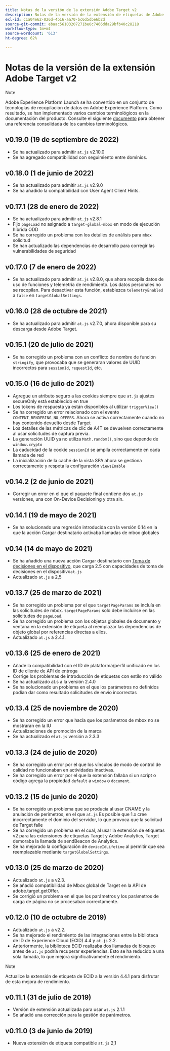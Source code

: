```yaml
---
title: Notas de la versión de la extensión Adobe Target v2
description: Notas de la versión de la extensión de etiquetas de Adobe Target v2 en Adobe Experience Platform.
exl-id: c1a04e62-026d-4b16-aa70-bc6d5dbe6b2d
source-git-commit: ebaac56103207271be0c7466dda29bfb40c28218
workflow-type: tm+mt
source-wordcount: '613'
ht-degree: 62%

---
```


# Notas de la versión de la extensión Adobe Target v2

>[!NOTE]
>
>Adobe Experience Platform Launch se ha convertido en un conjunto de tecnologías de recopilación de datos en Adobe Experience Platform. Como resultado, se han implementado varios cambios terminológicos en la documentación del producto. Consulte el siguiente [documento](../../../term-updates.md) para obtener una referencia consolidada de los cambios terminológicos.

## v0.19.0 (19 de septiembre de 2022)

- Se ha actualizado para admitir `at.js` v2.10.0
- Se ha agregado compatibilidad con seguimiento entre dominios.

## v0.18.0 (1 de junio de 2022)

- Se ha actualizado para admitir `at.js` v2.9.0
- Se ha añadido la compatibilidad con User Agent Client Hints.

## v0.17.1 (28 de enero de 2022)

- Se ha actualizado para admitir `at.js` v2.8.1
- Fijo `pageLoad` no asignado a `target-global-mbox` en modo de ejecución híbrida ODD
- Se ha corregido un problema con los detalles de análisis para `mbox` solicitud
- Se han actualizado las dependencias de desarrollo para corregir las vulnerabilidades de seguridad

## v0.17.0 (7 de enero de 2022)

- Se ha actualizado para admitir `at.js` v2.8.0, que ahora recopila datos de uso de funciones y telemetría de rendimiento.  Los datos personales no se recopilan. Para desactivar esta función, establezca `telemetryEnabled` a `false` en `targetGlobalSettings`.

## v0.16.0 (28 de octubre de 2021)

- Se ha actualizado para admitir `at.js` v2.7.0, ahora disponible para su descarga desde Adobe Target.

## v0.15.1 (20 de julio de 2021)

- Se ha corregido un problema con un conflicto de nombre de función `stringify`, que provocaba que se generaran valores de UUID incorrectos para `sessionId`, `requestId`, etc.

## v0.15.0 (16 de julio de 2021)

- Agregue un atributo seguro a las cookies siempre que `at.js` ajustes secureOnly está establecido en true
- Los tokens de respuesta ya están disponibles al utilizar `triggerView()`
- Se ha corregido un error relacionado con el evento `CONTENT_RENDERING_NO_OFFERS`. Ahora se activa correctamente cuando no hay contenido devuelto desde Target
- Los detalles de las métricas de clic de A4T se devuelven correctamente al usar solicitudes de captura previa.
- La generación UUID ya no utiliza `Math.random()`, sino que depende de `window.crypto`
- La caducidad de la cookie `sessionId` se amplía correctamente en cada llamada de red
- La inicialización de la caché de la vista SPA ahora se gestiona correctamente y respeta la configuración `viewsEnable`

## v0.14.2 (2 de junio de 2021)

- Corregir un error en el que el paquete final contiene dos `at.js` versiones, una con On-Device Decisioning y otra sin.

## v0.14.1 (19 de mayo de 2021)

- Se ha solucionado una regresión introducida con la versión 0.14 en la que la acción Cargar destinatario activaba llamadas de mbox globales

## v0.14 (14 de mayo de 2021)

- Se ha añadido una nueva acción Cargar destinatario con [Toma de decisiones en el dispositivo](./overview.md#load-target-with-on-device-decisioning), que carga 2.5 con capacidades de toma de decisiones en el dispositivo`at.js`
- Actualizado `at.js` a 2,5


## v0.13.7 (25 de marzo de 2021)

- Se ha corregido un problema por el que `targetPageParams` se incluía en las solicitudes de mbox. `targetPageParams` solo debe incluirse en las solicitudes de `pageLoad`.
- Se ha corregido un problema con los objetos globales de documento y ventana en la extensión de etiqueta al reemplazar las dependencias de objeto global por referencias directas a ellos.
- Actualizado `at.js` a 2.4.1.

## v0.13.6 (25 de enero de 2021)

- Añade la compatibilidad con el ID de plataforma/perfil unificado en los ID de cliente de API de entrega
- Corrige los problemas de introducción de etiquetas con estilo no válido
- Se ha actualizado at.s a la versión 2.4.0
- Se ha solucionado un problema en el que los parámetros no definidos podían dar como resultado solicitudes de envío incorrectas

## v0.13.4 (25 de noviembre de 2020)

- Se ha corregido un error que hacía que los parámetros de mbox no se mostraran en la IU
- Actualizaciones de promoción de la marca
- Se ha actualizado el `at.js` versión a 2.3.3

## v0.13.3 (24 de julio de 2020)

- Se ha corregido un error por el que los vínculos de modo de control de calidad no funcionaban en actividades inactivas.
- Se ha corregido un error por el que la extensión fallaba si un script o código agrega la propiedad `default` a `window` o `document`.

## v0.13.2 (15 de junio de 2020)

- Se ha corregido un problema que se producía al usar CNAME y la anulación de perímetros, en el que `at.js` Es posible que 1.x cree incorrectamente el dominio del servidor, lo que provoca que la solicitud de Target falle
- Se ha corregido un problema en el cual, al usar la extensión de etiquetas v2 para las extensiones de etiquetas Target y Adobe Analytics, Target demoraba la llamada de sendBeacon de Analytics.
- Se ha mejorado la configuración de `deviceIdLifetime` al permitir que sea reemplazable mediante `targetGlobalSettings`.

## v0.13.0 (25 de marzo de 2020)

- Actualizado `at.js` a v2.3.
- Se añadió compatibilidad de Mbox global de Target en la API de adobe.target.getOffer.
- Se corrigió un problema en el que los parámetros y los parámetros de carga de página no se procesaban correctamente.

## v0.12.0 (10 de octubre de 2019)

- Actualizado `at.js` a v2.2.
- Se ha mejorado el rendimiento de las integraciones entre la biblioteca de ID de Experience Cloud (ECID) 4.4 y `at.js` 2.2.
- Anteriormente, la biblioteca ECID realizaba dos llamadas de bloqueo antes de `at.js` podría recuperar experiencias. Esto se ha reducido a una sola llamada, lo que mejora significativamente el rendimiento.

>[!NOTE]
>Actualice la extensión de etiqueta de ECID a la versión 4.4.1 para disfrutar de esta mejora de rendimiento.

## v0.11.1 (31 de julio de 2019)

- Versión de extensión actualizada para usar `at.js` 2.1.1
- Se añadió una corrección para la gestión de parámetros.

## v0.11.0 (3 de junio de 2019)

- Nueva extensión de etiqueta compatible `at.js` 2,1
